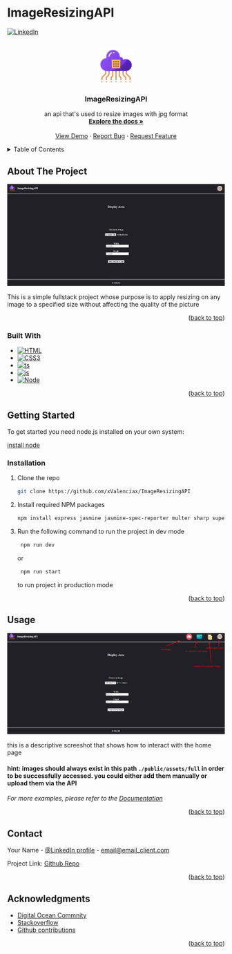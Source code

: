 # ImageResizingAPI
<div id="top"></div>

<!--
*** Thanks for checking out the Best-README-Template. If you have a suggestion
*** that would make this better, please fork the repo and create a pull request
*** or simply open an issue with the tag "enhancement".
*** Don't forget to give the project a star!
*** Thanks again! Now go create something AMAZING! :D
-->



<!-- PROJECT SHIELDS -->
<!--
*** I'm using markdown "reference style" links for readability.
*** Reference links are enclosed in brackets [ ] instead of parentheses ( ).
*** See the bottom of this document for the declaration of the reference variables
*** for contributors-url, forks-url, etc. This is an optional, concise syntax you may use.
*** https://www.markdownguide.org/basic-syntax/#reference-style-links
-->
[![LinkedIn][linkedin-shield]][linkedin-url]



<!-- PROJECT LOGO -->
<br />
<div align="center">
  <a href="https://github.com/xValenciax/ImageResizingAPI">
    <img src="./public/assets/icons/icons8-api-64 (1).png" alt="Logo" width="80" height="80">
  </a>

<h3 align="center">ImageResizingAPI</h3>

  <p align="center">
    an api that's used to resize images with jpg format 
    <br />
    <a href="https://github.com/xValenciax/ImageResizingAPI"><strong>Explore the docs »</strong></a>
    <br />
    <br />
    <a href="https://github.com/xValenciax/ImageResizingAPI">View Demo</a>
    ·
    <a href="https://github.com/xValenciax/ImageResizingAPI/issues">Report Bug</a>
    ·
    <a href="https://github.com/xValenciax/ImageResizingAPI/issues">Request Feature</a>
  </p>
</div>



<!-- TABLE OF CONTENTS -->
<details>
  <summary>Table of Contents</summary>
  <ol>
    <li>
      <a href="#about-the-project">About The Project</a>
      <ul>
        <li><a href="#built-with">Technologies used</a></li>
      </ul>
    </li>
    <li>
      <a href="#getting-started">Getting Started</a>
      <ul>
        <li><a href="#prerequisites">Prerequisites</a></li>
        <li><a href="#installation">Installation</a></li>
      </ul>
    </li>
    <li><a href="#usage">Usage</a></li>
    <li><a href="#contributing">Contributing</a></li>
    <li><a href="#contact">Contact</a></li>
    <li><a href="#acknowledgments">Acknowledgments</a></li>
  </ol>
</details>



<!-- ABOUT THE PROJECT -->
## About The Project

![Product Name Screen Shot](./public/assets/icons/Screenshot_4.png)

This is a simple fullstack project whose purpose is to apply resizing on any image to a specified size without affecting the quality of the picture

<p align="right">(<a href="#top">back to top</a>)</p>



### Built With

* [![HTML][HTML]][HTML-url]
* [![CSS3][CSS]][HTML-url]
* [![ts][Typescript]][ts-url]
* [![js][Javascript]][js-url]
* [![Node][Nodejs]][node-url]

<p align="right">(<a href="#top">back to top</a>)</p>



<!-- GETTING STARTED -->
## Getting Started

To get started you need node.js installed on your own system:

[install node]

### Installation

1. Clone the repo
   ```sh
   git clone https://github.com/xValenciax/ImageResizingAPI
   ```
2. Install required NPM packages
   ```sh
   npm install express jasmine jasmine-spec-reporter multer sharp supertest typescript ts-node nodemon
   ```
3. Run the following command to run the project in dev mode
   ```sh
    npm run dev
   ```
   or 
   ```sh
    npm run start
   ```
   to run project in production mode

<p align="right">(<a href="#top">back to top</a>)</p>



<!-- USAGE EXAMPLES -->
## Usage
![Product Name Screen Shot](./public/assets/icons/Screenshot_1.png)

this is a descriptive screeshot that shows how to interact with the home page
#### hint: images should always exist in this path `./public/assets/full` in order to be successfully accessed. you could either add them manually or upload them via the API


_For more examples, please refer to the [Documentation](https://github.com/xValenciax/ImageResizingAPI)_

<p align="right">(<a href="#top">back to top</a>)</p>


<!-- CONTACT -->
## Contact

Your Name - [@LinkedIn profile](linkedin-url) - email@email_client.com

Project Link: [Github Repo](https://github.com/xValenciax/ImageResizingAPI)

<p align="right">(<a href="#top">back to top</a>)</p>



<!-- ACKNOWLEDGMENTS -->
## Acknowledgments

* [Digital Ocean Commnity](https://www.digitalocean.com/community/tutorials)
* [Stackoverflow](https://stackoverflow.com/)
* [Github contributions](https://github.com/)

<p align="right">(<a href="#top">back to top</a>)</p>



<!-- MARKDOWN LINKS & IMAGES -->
[linkedin-shield]: https://img.shields.io/badge/-LinkedIn-black.svg?style=for-the-badge&logo=linkedin&colorB=555
[linkedin-url]: https://www.linkedin.com/in/selim2001/
[product-screenshot]: images/screenshot.png
[HTML]: https://img.shields.io/badge/HTML-HTML5-%23dd4b25
[HTML-url]: https://www.w3schools.com/html/
[CSS]: https://img.shields.io/badge/CSS-CSS3-%2330ace0
[CSS-url]: https://www.w3schools.com/css/
[Typescript]: https://img.shields.io/badge/Typescript-TS-%233178c6
[ts-url]: https://www.typescriptlang.org/
[Javascript]: https://img.shields.io/badge/Javascript-JS-%23fcdc00
[js-url]: https://www.javascript.com/
[Nodejs]: https://img.shields.io/badge/Node-Nodejs-%23417e38
[node-url]: https://nodejs.dev/
[Nodejs]: https://img.shields.io/badge/Node-Nodejs-%23417e38
[node-url]: https://nodejs.dev/
[install node]: https://nodejs.org/en/download/